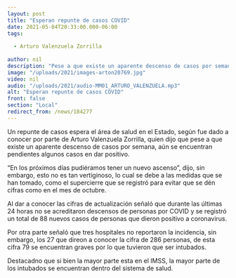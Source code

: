 ```yaml
---
layout: post
title: "Esperan repunte de casos COVID"
date: 2021-05-04T20:33:00.000-06:00
tags:
  
  - Arturo Valenzuela Zorrilla
  
author: nil
description: "Pese a que existe un aparente descenso de casos por semana, aún se encuentran pendientes algunos casos en dar positivo. "
image: "/uploads/2021/images-arton20769.jpg"
video: nil
audio: "/uploads/2021/audio-MM01_ARTURO_VALENZUELA.mp3"
alt: "Esperan repunte de casos COVID"
front: false
section: "Local"
redirect_from: /news/184277
---
```


Un repunte de casos espera el área de salud en el Estado, según fue dado a conocer por parte de Arturo Valenzuela Zorrilla, quien dijo que pese a que existe un aparente descenso de casos por semana, aún se encuentran pendientes algunos casos en dar positivo. 

“En los próximos días pudiéramos tener un nuevo ascenso”, dijo, sin embargo, esto no es tan vertiginoso, lo cual se debe a las medidas que se han tomado, como el supercierre que se registró para evitar que se dén cifras como en el mes de octubre.

Al dar a conocer las cifras de actualización señaló que durante las últimas 24 horas no se acreditaron descensos de personas por COVID y se registró un total de 88 nuevos casos de personas que dieron positivo a coronavirus.

Por otra parte señaló que tres hospitales no reportaron la incidencia, sin embargo, los 27 que direon a conocer la cifra de 286 personas, de esta cifra 79 se encuentran graves por lo que tuvieron que ser intubados.

Destacadno que si bien la mayor parte esta en el IMSS, la mayor parte de los intubados se encuentran dentro del sistema de salud.
